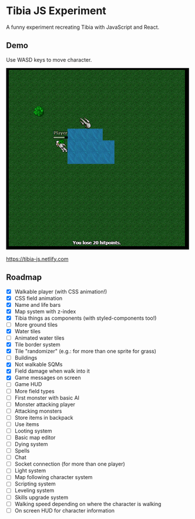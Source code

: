 # Tibia JS Experiment

A funny experiment recreating Tibia with JavaScript and React.

## Demo

Use WASD keys to move character.

![](ss.png)

https://tibia-js.netlify.com

## Roadmap

- [x] Walkable player (with CSS animation!)
- [x] CSS field animation
- [x] Name and life bars
- [x] Map system with z-index
- [x] Tibia things as components (with styled-components too!)
- [ ] More ground tiles
- [x] Water tiles
- [ ] Animated water tiles
- [x] Tile border system
- [x] Tile "randomizer" (e.g.: for more than one sprite for grass)
- [ ] Buildings
- [x] Not walkable SQMs
- [x] Field damage when walk into it
- [x] Game messages on screen
- [ ] Game HUD
- [ ] More field types
- [ ] First monster with basic AI
- [ ] Monster attacking player
- [ ] Attacking monsters
- [ ] Store items in backpack
- [ ] Use items
- [ ] Looting system
- [ ] Basic map editor
- [ ] Dying system
- [ ] Spells
- [ ] Chat
- [ ] Socket connection (for more than one player)
- [ ] Light system
- [ ] Map following character system
- [ ] Scripting system
- [ ] Leveling system
- [ ] Skills upgrade system
- [ ] Walking speed depending on where the character is walking
- [ ] On screen HUD for character information
